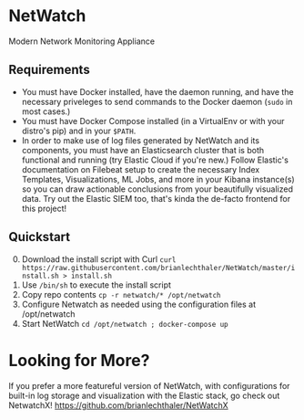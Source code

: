 # NetWatch
Modern Network Monitoring Appliance

## Requirements
* You must have Docker installed, have the daemon running, and have the necessary priveleges to send commands to the Docker daemon (`sudo` in most cases.)
* You must have Docker Compose installed (in a VirtualEnv or with your distro's pip) and in your `$PATH`.
* In order to make use of log files generated by NetWatch and its components, you must have an Elasticsearch cluster that is both functional and running (try Elastic Cloud if you're new.) Follow Elastic's documentation on Filebeat setup to create the necessary Index Templates, Visualizations, ML Jobs, and more in your Kibana instance(s) so you can draw actionable conclusions from your beautifully visualized data. Try out the Elastic SIEM too, that's kinda the de-facto frontend for this project!

## Quickstart
0) Download the install script with Curl `curl https://raw.githubusercontent.com/brianlechthaler/NetWatch/master/install.sh > install.sh`
1) Use `/bin/sh` to execute the install script
2) Copy repo contents `cp -r netwatch/* /opt/netwatch`
3) Configure Netwatch as needed using the configuration files at /opt/netwatch
4) Start NetWatch `cd /opt/netwatch ; docker-compose up`

# Looking for More?
If you prefer a more featureful version of NetWatch, with configurations for built-in log storage and visualization with the Elastic stack, go check out NetwatchX! https://github.com/brianlechthaler/NetWatchX

